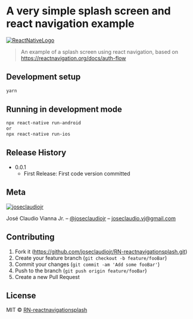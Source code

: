 # A very simple splash screen and react navigation example

<a href="https://reactnative.dev/" target="_blank"><img src="https://reactnative.dev/img/tiny_logo.png" alt="ReactNativeLogo"/></a>

> An example of a splash screen using react navigation, based on https://reactnavigation.org/docs/auth-flow

## Development setup

```sh
yarn
```

## Running in development mode

```sh
npx react-native run-android
or
npx react-native run-ios
```

## Release History

- 0.0.1
  - First Release: First code version committed

## Meta

[![joseclaudiojr][juca-image]][linkedin-url]

José Claudio Vianna Jr. – [@joseclaudiojr](https://www.linkedin.com/in/joseclaudiojr/) – joseclaudio.vj@gmail.com

## Contributing

1. Fork it (<https://github.com/joseclaudiojr/RN-reactnavigationsplash.git>)
2. Create your feature branch (`git checkout -b feature/fooBar`)
3. Commit your changes (`git commit -am 'Add some fooBar'`)
4. Push to the branch (`git push origin feature/fooBar`)
5. Create a new Pull Request

## License

MIT © [RN-reactnavigationsplash](https://github.com/joseclaudiojr/RN-reactnavigationsplash/blob/master/LICENSE)

<!-- Markdown link & img dfn's -->

[juca-image]: https://avatars0.githubusercontent.com/u/7367631?s=48&v=4
[linkedin-url]: https://www.linkedin.com/in/joseclaudiojr/
